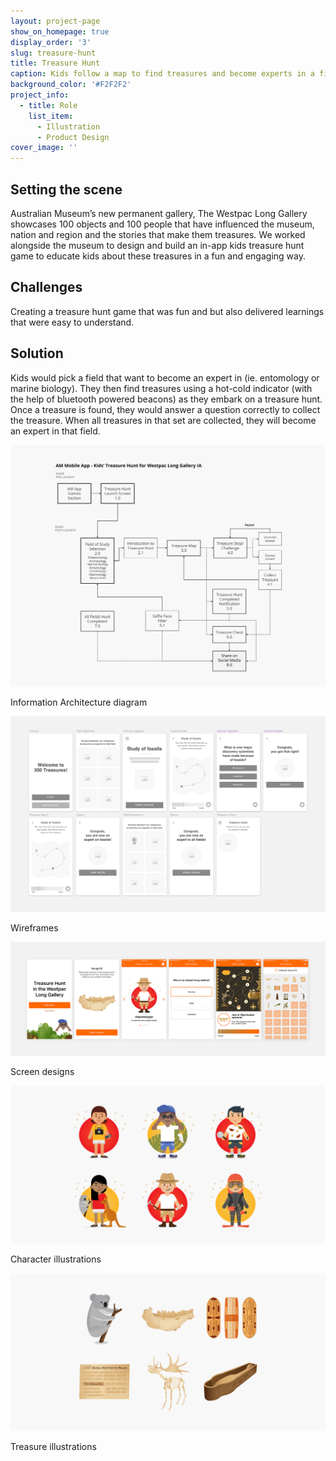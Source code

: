 ```yaml
---
layout: project-page
show_on_homepage: true
display_order: '3'
slug: treasure-hunt
title: Treasure Hunt
caption: Kids follow a map to find treasures and become experts in a field.
background_color: '#F2F2F2'
project_info:
  - title: Role
    list_item:
      - Illustration
      - Product Design
cover_image: ''
---
```


## Setting the scene

Australian Museum’s new permanent gallery, The Westpac Long Gallery showcases 100 objects and 100 people that have influenced the museum, nation and region and the stories that make them treasures. We worked alongside the museum to design and build an in-app kids treasure hunt game to educate kids about these treasures in a fun and engaging way.

## Challenges

Creating a treasure hunt game that was fun and but also delivered learnings that were easy to understand.

## Solution

Kids would pick a field that want to become an expert in (ie. entomology or marine biology). They then find treasures using a hot-cold indicator (with the help of bluetooth powered beacons) as they embark on a treasure hunt. Once a treasure is found, they would answer a question correctly to collect the treasure. When all treasures in that set are collected, they will become an expert in that field.

![](/static/TreasureHunt-IA.png)

<div class="caption">Information Architecture diagram</div>

![](/static/TreasureHunt-Wireframes.png)

<div class="caption">Wireframes</div>

![](/static/TreasureHunt-Screen_Designs.png)

<div class="caption">Screen designs</div>

![](/static/TreasureHunt-Character_illustrations.png)

<div class="caption">Character illustrations</div>

![](/static/TreasureHunt-Treasure_illustrations.png)

<div class="caption">Treasure illustrations</div>

